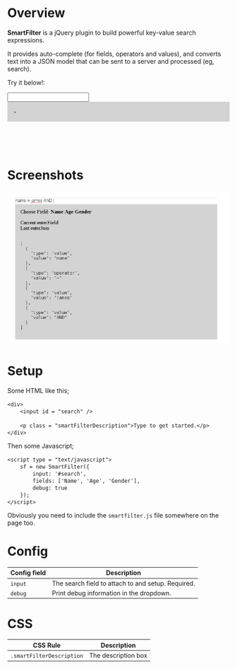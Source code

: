 <style>
table {
	width: 100%;
}

.smartFilterInput {
	width: 100%;
}

.smartFilterKeyword {
	font-weight: bold;
}

div.smartFilterDescription {
	background-color: lightgray;
	padding: 1em;
}

.inputUnfocus {
	display: none;
}

.inputFocus {
	position: absolute;
	display: block;
	width: 100%;
}

</style>

# Overview 

**SmartFilter** is a jQuery plugin to build powerful key-value search expressions.

It provides auto-complete (for fields, operators and values), and converts text 
into a JSON model that can be sent to a server and processed (eg, search).

<div>

<p>Try it below!: </p>

<input id = "exampleSearch" />
<div class = "smartFilterDescription">-</div>
</div>

<script
  src="https://code.jquery.com/jquery-3.1.1.js"
    integrity="sha256-16cdPddA6VdVInumRGo6IbivbERE8p7CQR3HzTBuELA="
	  crossorigin="anonymous"></script>

<script type = "text/javascript" src = "https://cdn.rawgit.com/jamesread/smartfilter/79d3f4326a5812e7648692fe118942f02926e804/js/smartfilter.js"></script>

<script type = "text/javascript">

window.sf = new SmartFilter({
	input: '#exampleSearch',
	fields: ['Name', 'Age', 'Gender']
}); 

</script>

<br /><br /><br />

# Screenshots

![smart filter screenshot](images/screenshot1.png "smart filter screenshot")


# Setup
	
Some HTML like this; 

	<div> 
		<input id = "search" />

		<p class = "smartFilterDescription">Type to get started.</p>
	</div>

Then some Javascript;

	<script type = "text/javascript">
		sf = new SmartFilter({	
			input: '#search',
			fields: ['Name', 'Age', 'Gender'],
			debug: true
		});
	</script>

Obviously you need to include the ``smartfilter.js`` file somewhere on the page too.


# Config

| Config field | Description                                                   |
|--------------|---------------------------------------------------------------|
| ``input``    | The search field to attach to and setup. Required.            |
| ``debug``    | Print debug information in the dropdown.

# CSS

| CSS Rule     | Description                                                   |
|--------------|---------------------------------------------------------------|
| ``.smartFilterDescription``    | The description box                         |


